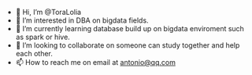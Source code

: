 - 👋 Hi, I’m @ToraLolia
- 👀 I’m interested in DBA on bigdata fields.
- 🌱 I’m currently learning database build up on bigdata enviroment such as spark or hive.
- 💞️ I’m looking to collaborate on someone can study together and help each other.
- 📫 How to reach me on email at antonio@qq.com

<!---
ToraLolia/ToraLolia is a ✨ special ✨ repository because its `README.md` (this file) appears on your GitHub profile.
You can click the Preview link to take a look at your changes.
--->
